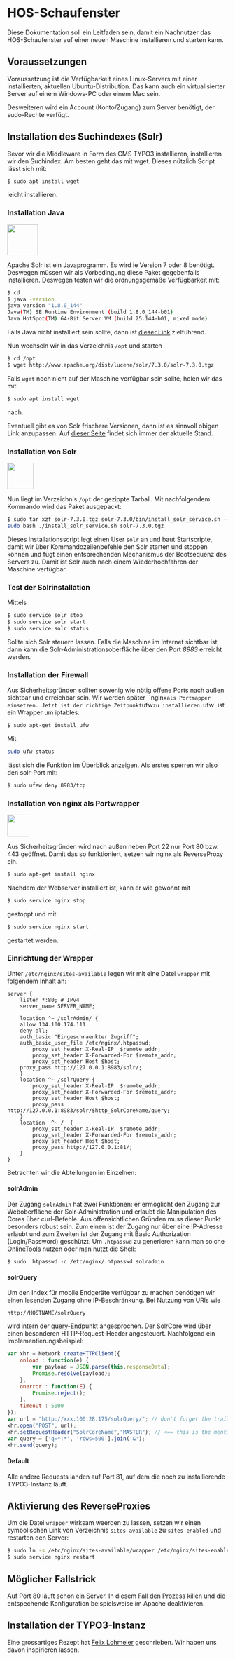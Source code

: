 # HOS-Schaufenster

Diese Dokumentation soll ein Leitfaden sein, damit ein Nachnutzer das
HOS-Schaufenster auf einer neuen Maschine installieren und starten kann.


## Voraussetzungen

Voraussetzung ist die Verfügbarkeit eines  Linux-Servers mit einer
installierten, aktuellen Ubuntu-Distribution. Das kann
auch ein virtualisierter Server auf einem Windows-PC oder einem Mac sein.

Desweiteren wird ein Account (Konto/Zugang) zum Server benötigt, der
sudo-Rechte verfügt.


## Installation des Suchindexes (Solr)

Bevor wir die Middleware in Form des CMS TYPO3 installieren, installieren
wir den Suchindex. Am besten geht das mit wget. Dieses nützlich Script lässt sich
mit:

```sh
$ sudo apt install wget
```
leicht installieren. 

### Installation Java

<img
src="https://mindsquare.de/files/java.jpeg" width=70 />

Apache Solr ist ein Javaprogramm. Es wird ie Version 7 oder 8 benötigt. Deswegen müssen wir als Vorbedingung diese
Paket gegebenfalls installieren. Deswegen testen wir die ordnungsgemäße
Verfügbarkeit mit:

```sh
$ cd
$ java -version
java version "1.8.0_144"
Java(TM) SE Runtime Environment (build 1.8.0_144-b01)
Java HotSpot(TM) 64-Bit Server VM (build 25.144-b01, mixed mode)
```

Falls Java nicht installiert sein sollte, dann ist [dieser Link](https://tecadmin.net/install-oracle-java-8-ubuntu-via-ppa/)
zielführend.

Nun wechseln wir in das Verzeichnis `/opt` und starten

```sh
$ cd /opt
$ wget http://www.apache.org/dist/lucene/solr/7.3.0/solr-7.3.0.tgz 
```

Falls `wget` noch nicht auf der Maschine verfügbar sein sollte, holen wir
das mit:

```sh
$ sudo apt install wget
```
nach. 

Eventuell gibt es von Solr frischere Versionen, dann ist es sinnvoll obigen
Link anzupassen. Auf [dieser Seite](http://www.apache.org/dist/lucene/solr/)
findet sich immer der aktuelle Stand. 

### Installation von Solr

<img src="http://lucene.apache.org/solr/assets/identity/Solr_Logo_on_white.png"
width=60 />

Nun liegt im Verzeichnis `/opt` der gezippte Tarball. Mit nachfolgendem
Kommando wird das Paket ausgepackt:

```sh
$ sudo tar xzf solr-7.3.0.tgz solr-7.3.0/bin/install_solr_service.sh --strip-components=2
sudo bash ./install_solr_service.sh solr-7.3.0.tgz
```
Dieses Installationsscript legt einen User `solr` an und baut
Startscripte, damit wir über Kommandozeilenbefehle den Solr starten und
stoppen können und fügt einen entsprechenden Mechanismus der Bootsequenz des
Servers zu. Damit ist Solr auch nach einem Wiederhochfahren der Maschine
verfügbar. 

### Test der Solrinstallation

Mittels
```sh
$ sudo service solr stop
$ sudo service solr start
$ sudo service solr status
```
Sollte sich Solr steuern lassen. Falls die Maschine im Internet sichtbar
ist, dann kann die Solr-Administrationsoberfläche über den Port *8983*
erreicht werden. 

### Installation der Firewall
Aus Sicherheitsgründen sollten sowenig wie nötig offene Ports nach außen
sichtbar und erreichbar sein. Wir werden später ``nginx` als Portmapper
einsetzen. Jetzt ist der richtige Zeitpunkt `ufw` zu installieren. `ufw` ist
ein Wrapper um iptables.
```sh
$ sudo apt-get install ufw
```
Mit 
```sh
sudo ufw status
```
lässt sich die Funktion im Überblick anzeigen.
Als erstes sperren wir also den solr-Port mit:

```sh
$ sudo ufew deny 8983/tcp
```

### Installation von nginx als Portwrapper
<img src="https://www.cbronline.com/wp-content/uploads/2016/07/NGINX.png"
width=50 />

Aus Sicherheitsgründen wird nach außen neben Port 22 nur Port 80 bzw. 443
geöffnet. Damit das so funktioniert, setzen wir nginx als ReverseProxy ein.
```sh
$ sudo apt-get install nginx
```
Nachdem der Webserver installiert ist, kann er wie gewohnt mit
```sh
$ sudo service nginx stop
```
gestoppt und mit 
```sh
$ sudo service nginx start
```    
gestartet werden.

### Einrichtung der Wrapper
Unter `/etc/nginx/sites-available` legen wir mit eine Datei `wrapper` mit
folgendem Inhalt an:

```
server {
    listen *:80; # IPv4
    server_name SERVER_NAME;

    location ^~ /solrAdmin/ {
	allow 134.100.174.111           
  	deny all;	
	auth_basic "Eingeschraenkter Zugriff";
	auth_basic_user_file /etc/nginx/.htpasswd; 
    	proxy_set_header X-Real-IP  $remote_addr;
    	proxy_set_header X-Forwarded-For $remote_addr;
    	proxy_set_header Host $host;
	proxy_pass http://127.0.0.1:8983/solr/;
    }
    location ^~ /solrQuery {
        proxy_set_header X-Real-IP  $remote_addr;
        proxy_set_header X-Forwarded-For $remote_addr;
        proxy_set_header Host $host;
        proxy_pass http://127.0.0.1:8983/solr/$http_SolrCoreName/query;
    }
    location  ^~ /  {
        proxy_set_header X-Real-IP  $remote_addr;
        proxy_set_header X-Forwarded-For $remote_addr;
        proxy_set_header Host $host;
        proxy_pass http://127.0.0.1:81/;
    }
}

```
Betrachten wir die Abteilungen im Einzelnen:

#### solrAdmin
Der Zugang `solrAdmin` hat zwei Funktionen: er ermöglicht den Zugang zur
Weboberfläche der Solr-Administration und erlaubt die Manipulation des Cores
über curl-Befehle. Aus offensichtlichen Gründen muss dieser Punkt besonders
robust sein. Zum einen ist der Zugang nur über eine IP-Adresse erlaubt und
zum Zweiten ist der Zugang mit Basic Authorization (Login/Password)
geschützt. Um `.htpasswd` zu generieren kann man solche [OnlineTools](http://www.htaccesstools.com/htpasswd-generator/)
nutzen oder man nutzt die Shell:
```
$ sudo  htpasswd -c /etc/nginx/.htpasswd solradmin
```

#### solrQuery
Um den Index für mobile Endgeräte verfügbar zu machen benötigen wir einen
lesenden Zugang ohne IP-Beschränkung. Bei Nutzung von URls wie
```
http://HOSTNAME/solrQuery
```
wird intern der query-Endpunkt angesprochen. Der SolrCore wird über einen
besonderen HTTP-Request-Header angesteuert. Nachfolgend ein
Implementierungsbeispiel:
```javascript
var xhr = Network.createHTTPClient({
	onload : function(e) {
		var payload = JSON.parse(this.responseData);
		Promise.resolve(payload);
	},
	onerror : function(E) {
		Promise.reject();
	},
	timeout : 5000
});
var url = "http://xxx.100.28.175/solrQuery/"; // don't forget the trailing /!
xhr.open("POST", url);
xhr.setRequestHeader("SolrCoreName","MASTER"); // <== this is the mentioned corename
var query = ['q=*:*', 'rows=500'].join('&');
xhr.send(query);
```  
#### Default
Alle andere Requests landen auf Port 81, auf dem die noch zu installierende
TYPO3-Instanz läuft. 

## Aktivierung des ReverseProxies

Um die Datei `wrapper` wirksam weerden zu lassen, setzen wir einen
symbolischen Link von Verzeichnis `sites-available` zu `sites-enabled` und
restarten den Server:
```sh
$ sudo ln -s /etc/nginx/sites-available/wrapper /etc/nginx/sites-enabled/wrapper
$ sudo service nginx restart
```
## Möglicher Fallstrick
Auf Port 80 läuft schon ein Server. In diesem Fall den Prozess killen und
die entspechende Konfiguration beispielsweise im Apache deaktivieren.

## Installation der TYPO3-Instanz

Eine grossartiges Rezept hat [Felix Lohmeier](https://github.com/felixlohmeier/summerschool-openrefine/blob/master/katalog-mit-typo3-find/installation-von-typo3-und-typo3-find.md)
geschrieben. Wir haben uns davon inspirieren lassen.

